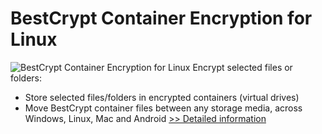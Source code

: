 # BestCrypt Container Encryption for Linux
![BestCrypt Container Encryption for Linux](https://mycommerce.akamaized.net/api/pimages/P300780600/BIG/300780600.PNG)
Encrypt selected files or folders:
- Store selected files/folders in encrypted containers (virtual drives)
- Move BestCrypt container files between any storage media, across Windows, Linux, Mac and Android
[>> Detailed information](https://secure.shareit.com/shareit/product.html?productid=300780600&affiliateid=200057808)